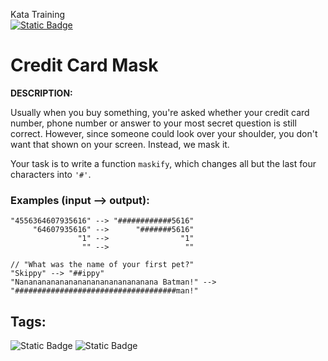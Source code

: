 Kata Training <br>
[![Static Badge](https://img.shields.io/badge/7kyu%20-%20black?style=flat&logo=codewars&labelColor=B1361E&color=black)](Javascript/7kyu)

# Credit Card Mask

**DESCRIPTION:**

Usually when you buy something, you're asked whether your credit card number, phone number or answer to your most secret question is still correct. However, since someone could look over your shoulder, you don't want that shown on your screen. Instead, we mask it.

Your task is to write a function `maskify`, which changes all but the last four characters into `'#'`.

### Examples (input --> output):

```
"4556364607935616" --> "############5616"
     "64607935616" -->      "#######5616"
               "1" -->                "1"
                "" -->                 ""

// "What was the name of your first pet?"
"Skippy" --> "##ippy"
"Nananananananananananananananana Batman!" --> "####################################man!"
```

## Tags:

![Static Badge](https://img.shields.io/badge/algorithms%20-%20teal?style=plastic) ![Static Badge](https://img.shields.io/badge/strings%20-%20blue?style=plastic)